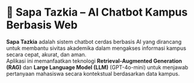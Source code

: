 # 🤖 Sapa Tazkia – AI Chatbot Kampus Berbasis Web

**Sapa Tazkia** adalah sistem chatbot cerdas berbasis AI yang dirancang untuk membantu sivitas akademika dalam mengakses informasi kampus secara cepat, akurat, dan aman.  
Aplikasi ini memanfaatkan teknologi **Retrieval-Augmented Generation (RAG)** dan **Large Language Model (LLM)** (GPT-4o-mini) untuk menjawab pertanyaan mahasiswa secara kontekstual berdasarkan data kampus.
